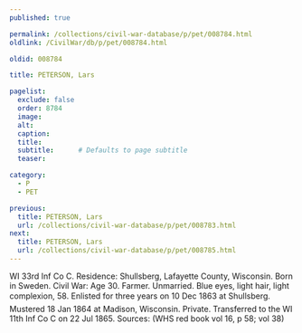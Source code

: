 ```yaml
---
published: true

permalink: /collections/civil-war-database/p/pet/008784.html
oldlink: /CivilWar/db/p/pet/008784.html

oldid: 008784

title: PETERSON, Lars

pagelist:
  exclude: false
  order: 8784
  image: 
  alt:
  caption:
  title:
  subtitle:      # Defaults to page subtitle
  teaser:

category: 
  - P 
  - PET

previous:
  title: PETERSON, Lars
  url: /collections/civil-war-database/p/pet/008783.html  
next:
  title: PETERSON, Lars
  url: /collections/civil-war-database/p/pet/008785.html   
---
```

WI 33rd Inf Co C. Residence: Shullsberg, Lafayette County, Wisconsin. Born in Sweden. Civil War: Age 30. Farmer. Unmarried. Blue eyes, light hair, light complexion, 5&#146;8&#148;. Enlisted for three years on 10 Dec 1863 at Shullsberg. Mustered 18 Jan 1864 at Madison, Wisconsin. Private. Transferred to the WI 11th Inf Co C on 22 Jul 1865. Sources: (WHS red book vol 16, p 58; vol 38)